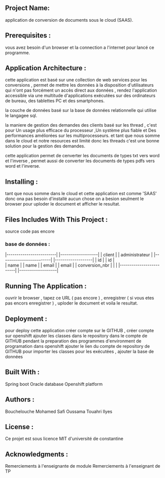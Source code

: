 ## Project Name: 

application de conversion de documents sous le cloud (SAAS).

## Prerequisites :

vous avez besoin d'un browser et la connection a l'internet pour lancé ce programme.

## Application Architecture :

cette application est basé sur une collection de web services pour les conversions , permet de mettre les données à la
disposition d'utilisateurs qui n'ont pas forcément un accès direct aux données , rendez l'application accessible via une 
multitude d'applications exécutées sur des ordinateurs de bureau, des tablettes PC et des smartphones.

la couche de données basé sur la base de données relationnelle qui utilise le langagee sql.

la maniere de gestion des demandes des clients basé sur les thread , c'est pour Un usage plus efficace du processeur
,Un système plus fiable et Des performances améliorées sur les multiprocesseurs. et tant que nous somme dans le cloud
et notre resources est limité donc les threads c'est une bonne solution pour la gestion des demandes.

cette application permet de cenverter les documents de types txt vers word et l'inverse , permet aussi de converter 
les documents de types pdfs vers word et l'inverse.   

## Installing :

tant que nous somme dans le cloud et cette application est comme 'SAAS' donc ona pas besoin d'installé aucun chose 
on a besion seulment le browser pour uploder le document et afficher le resultat.

## Files Includes With This Project :
source code pas encore 
   ### base de données :
|-------------------------|         |-------------------|
|          client         |         |   administrateur  |
|-------------------------|         |-------------------|
| id                      |         | id                |  
| name                    |         | name              |
| email                   |         | email             |
| conversion_nbr          |         |                   |
|-------------------------|         |-------------------|

## Running The Application :

ouvrir le browser , tapez ce URL ( pas encore ) , enregistrer ( si vous etes pas encors enregistrer ) , uploder le document 
et voila  le resultat. 

## Deployment :

pour deploy cette application créer compte sur le GITHUB , créer  compte sur openshift 
ajouter les classes dans le repository dans le compte de GITHUB 
pendant la preparation des programmes d'environment de programation dans openshift ajouter le lien
du compte de repository de GITHUB pour importer les classes pour les exécutées , ajouter la base de données  

## Built With :

Spring boot 
Oracle database
Openshift platform 

## Authors :

Bouchelouche Mohamed 
Safi Oussama
Touahri Ilyes

## License :

Ce projet est sous licence MIT d'université de constantine

## Acknowledgments :

Remerciements à l'enseignante de module 
Remerciements à l'enseignant de TP 

